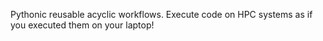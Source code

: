 Pythonic reusable acyclic workflows. Execute code on HPC systems as if you executed them on your laptop!
